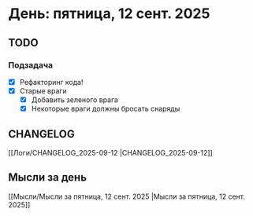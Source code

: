 # День: пятница, 12 сент. 2025

## TODO

### Подзадача
- [x] Рефакторинг кода!
- [x] Старые враги
	- [x] Добавить зеленого врага
	- [x] Некоторые враги должны бросать снаряды

## CHANGELOG

[[Логи/CHANGELOG_2025-09-12 |CHANGELOG_2025-09-12]]

## Мысли за день

[[Мысли/Мысли за пятница, 12 сент. 2025 |Мысли за пятница, 12 сент. 2025]]